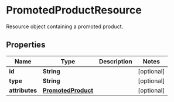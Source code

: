 

# PromotedProductResource

Resource object containing a promoted product.

## Properties

| Name | Type | Description | Notes |
|------------ | ------------- | ------------- | -------------|
|**id** | **String** |  |  [optional] |
|**type** | **String** |  |  [optional] |
|**attributes** | [**PromotedProduct**](PromotedProduct.md) |  |  [optional] |



